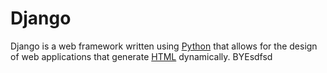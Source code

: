 # Django

Django is a web framework written using [Python](/wiki/Python) that allows for the design of web applications that generate [HTML](/wiki/HTML) dynamically.
BYEsdfsd